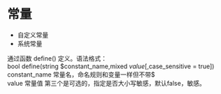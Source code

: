 # 常量
- 自定义常量
- 系统常量

通过函数 define() 定义。语法格式：  
bool define(string $constant_name,mixed $value[,$case_sensitive = true])  
constant_name 常量名，命名规则和变量一样但不带$  
value 常量值
第三个是可选的，指定是否大小写敏感，默认false，敏感。

